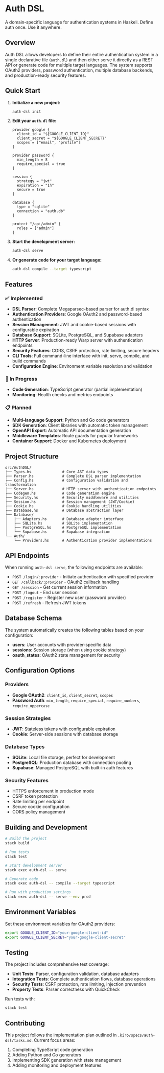 # Auth DSL

A domain-specific language for authentication systems in Haskell. Define auth once. Use it anywhere.

## Overview

Auth DSL allows developers to define their entire authentication system in a single declarative file (`auth.dl`) and then either serve it directly as a REST API or generate code for multiple target languages. The system supports OAuth2 providers, password authentication, multiple database backends, and production-ready security features.

## Quick Start

1. **Initialize a new project:**
   ```bash
   auth-dsl init
   ```

2. **Edit your `auth.dl` file:**
   ```
   provider google {
     client_id = "${GOOGLE_CLIENT_ID}"
     client_secret = "${GOOGLE_CLIENT_SECRET}"
     scopes = ["email", "profile"]
   }

   provider password {
     min_length = 8
     require_special = true
   }

   session {
     strategy = "jwt"
     expiration = "1h"
     secure = true
   }

   database {
     type = "sqlite"
     connection = "auth.db"
   }

   protect "/api/admin" {
     roles = ["admin"]
   }
   ```

3. **Start the development server:**
   ```bash
   auth-dsl serve
   ```

4. **Or generate code for your target language:**
   ```bash
   auth-dsl compile --target typescript
   ```

## Features

### ✅ Implemented
- **DSL Parser**: Complete Megaparsec-based parser for auth.dl syntax
- **Authentication Providers**: Google OAuth2 and password-based authentication
- **Session Management**: JWT and cookie-based sessions with configurable expiration
- **Database Support**: SQLite, PostgreSQL, and Supabase adapters
- **HTTP Server**: Production-ready Warp server with authentication endpoints
- **Security Features**: CORS, CSRF protection, rate limiting, secure headers
- **CLI Tools**: Full command-line interface with init, serve, compile, and build commands
- **Configuration Engine**: Environment variable resolution and validation

### 🚧 In Progress
- **Code Generation**: TypeScript generator (partial implementation)
- **Monitoring**: Health checks and metrics endpoints

### 📋 Planned
- **Multi-language Support**: Python and Go code generators
- **SDK Generation**: Client libraries with automatic token management
- **OpenAPI Export**: Automatic API documentation generation
- **Middleware Templates**: Route guards for popular frameworks
- **Container Support**: Docker and Kubernetes deployment

## Project Structure

```
src/AuthDSL/
├── Types.hs              # Core AST data types
├── Parser.hs             # Complete DSL parser implementation
├── Config.hs             # Configuration validation and transformation
├── Server.hs             # HTTP server with authentication endpoints
├── Codegen.hs            # Code generation engine
├── Security.hs           # Security middleware and utilities
├── Session.hs            # Session management (JWT/Cookie)
├── Cookie.hs             # Cookie handling utilities
├── Database.hs           # Database abstraction layer
├── Database/
│   ├── Adapters.hs       # Database adapter interface
│   ├── SQLite.hs         # SQLite implementation
│   ├── PostgreSQL.hs     # PostgreSQL implementation
│   └── Supabase.hs       # Supabase integration
└── Auth/
    └── Providers.hs      # Authentication provider implementations
```

## API Endpoints

When running `auth-dsl serve`, the following endpoints are available:

- `POST /login/:provider` - Initiate authentication with specified provider
- `GET /callback/:provider` - OAuth2 callback handling
- `GET /session` - Get current session information
- `POST /logout` - End user session
- `POST /register` - Register new user (password provider)
- `POST /refresh` - Refresh JWT tokens

## Database Schema

The system automatically creates the following tables based on your configuration:

- **users**: User accounts with provider-specific data
- **sessions**: Session storage (when using cookie strategy)
- **oauth_states**: OAuth2 state management for security

## Configuration Options

### Providers
- **Google OAuth2**: `client_id`, `client_secret`, `scopes`
- **Password Auth**: `min_length`, `require_special`, `require_numbers`, `require_uppercase`

### Session Strategies
- **JWT**: Stateless tokens with configurable expiration
- **Cookie**: Server-side sessions with database storage

### Database Types
- **SQLite**: Local file storage, perfect for development
- **PostgreSQL**: Production database with connection pooling
- **Supabase**: Managed PostgreSQL with built-in auth features

### Security Features
- HTTPS enforcement in production mode
- CSRF token protection
- Rate limiting per endpoint
- Secure cookie configuration
- CORS policy management

## Building and Development

```bash
# Build the project
stack build

# Run tests
stack test

# Start development server
stack exec auth-dsl -- serve

# Generate code
stack exec auth-dsl -- compile --target typescript

# Run with production settings
stack exec auth-dsl -- serve --env prod
```

## Environment Variables

Set these environment variables for OAuth2 providers:

```bash
export GOOGLE_CLIENT_ID="your-google-client-id"
export GOOGLE_CLIENT_SECRET="your-google-client-secret"
```

## Testing

The project includes comprehensive test coverage:

- **Unit Tests**: Parser, configuration validation, database adapters
- **Integration Tests**: Complete authentication flows, database operations
- **Security Tests**: CSRF protection, rate limiting, injection prevention
- **Property Tests**: Parser correctness with QuickCheck

Run tests with:
```bash
stack test
```

## Contributing

This project follows the implementation plan outlined in `.kiro/specs/auth-dsl/tasks.md`. Current focus areas:

1. Completing TypeScript code generation
2. Adding Python and Go generators
3. Implementing SDK generation with state management
4. Adding monitoring and deployment features
